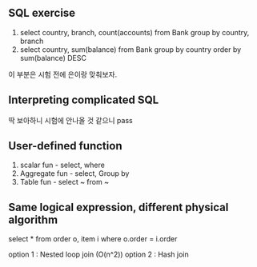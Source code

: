## SQL exercise

1. select country, branch, count(accounts) from Bank group by country, branch
2. select country, sum(balance) from Bank group by country order by sum(balance) DESC

이 부분은 시험 전에 은이랑 맞춰보자.  

## Interpreting complicated SQL
딱 보아하니 시험에 안나올 것 같으니 pass  

## User-defined function  
1. scalar fun - select, where
2. Aggregate fun - select, Group by
3. Table fun - select ~ from ~

## Same logical expression, different physical algorithm
select * from order o, item i where o.order = i.order  

option 1 : Nested loop join (O(n^2))
option 2 : Hash join  

 
